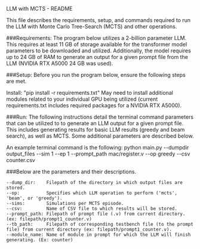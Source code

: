 LLM with MCTS - README

This file describes the requirements, setup, and commands required to run the LLM with Monte Carlo Tree-Search (MCTS) and other operations.

###Requirements:
The program below utilizes a 2-billion parameter LLM. This requires at least 11 GB of storage available for the transformer model parameters to be downloaded and utilized.
Additionally, the model requires up to 24 GB of RAM to generate an output for a given prompt file from the LLM (NVIDIA RTX A5000 24 GB was used).

###Setup:
Before you run the program below, ensure the following steps are met.

Install: "pip install -r requirements.txt"
May need to install additional modules related to your individual GPU being utilized (current requirements.txt includes required packages for a NVIDIA RTX A5000).

###Run:
The following instructions detail the terminal command parameters that can be utilized to
to generate an LLM output for a given prompt file. This includes generating results for basic LLM results (greedy and beam search), as well as MCTS.
Some additional parameters are described below.

An example terminal command is the following:
python main.py --dumpdir output_files --sim 1 --ep 1 --prompt_path mac/register.v --op greedy --csv counter.csv

###Below are the parameters and their descriptions.
```
--dump_dir:    Filepath of the directory in which output files are stored.
--op:          Specifies which LLM operation to perform ('mcts', 'beam', or 'greedy').
--sims:        Simulations per MCTS episode.
--csv: 	       Name of CSV file to which results will be stored.
--prompt_path: Filepath of prompt file (.v) from current directory. (ex: filepath/prompt1_counter.v)
--tb_path:     Filepath of corresponding testbench file (to the prompt file) from current directory (ex: filepath/prompt1_counter.v).
--module_name: Name of module in prompt for which the LLM will finish generating. (Ex: counter)
```
